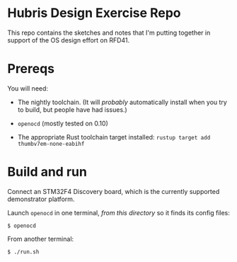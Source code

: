 # Hubris Design Exercise Repo

This repo contains the sketches and notes that I'm putting together in support
of the OS design effort on RFD41.

# Prereqs

You will need:

- The nightly toolchain. (It will *probably* automatically install when you try
  to build, but people have had issues.)

- `openocd` (mostly tested on 0.10)

- The appropriate Rust toolchain target installed: `rustup target add
  thumbv7em-none-eabihf`

# Build and run

Connect an STM32F4 Discovery board, which is the currently supported
demonstrator platform.

Launch `openocd` in one terminal, *from this directory* so it finds its config
files:

```shell
$ openocd
```

From another terminal:

```shell
$ ./run.sh
```
